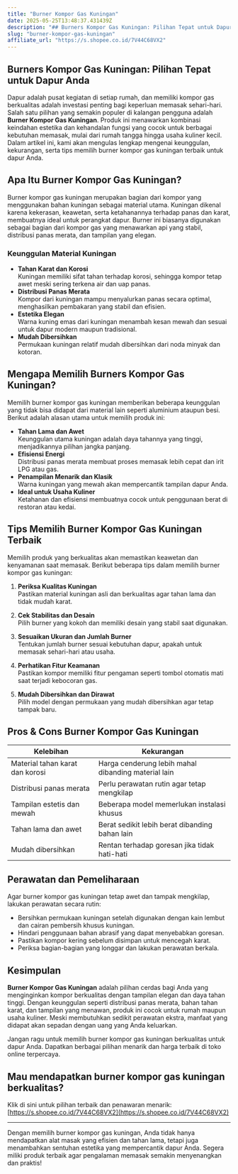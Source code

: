 ```yaml
---
title: "Burner Kompor Gas Kuningan"
date: 2025-05-25T13:48:37.431439Z
description: "## Burners Kompor Gas Kuningan: Pilihan Tepat untuk Dapur Anda..."
slug: "burner-kompor-gas-kuningan"
affiliate_url: "https://s.shopee.co.id/7V44C68VX2"
---
```

## Burners Kompor Gas Kuningan: Pilihan Tepat untuk Dapur Anda

Dapur adalah pusat kegiatan di setiap rumah, dan memiliki kompor gas berkualitas adalah investasi penting bagi keperluan memasak sehari-hari. Salah satu pilihan yang semakin populer di kalangan pengguna adalah **Burner Kompor Gas Kuningan**. Produk ini menawarkan kombinasi keindahan estetika dan kehandalan fungsi yang cocok untuk berbagai kebutuhan memasak, mulai dari rumah tangga hingga usaha kuliner kecil. Dalam artikel ini, kami akan mengulas lengkap mengenai keunggulan, kekurangan, serta tips memilih burner kompor gas kuningan terbaik untuk dapur Anda.

## Apa Itu Burner Kompor Gas Kuningan?

Burner kompor gas kuningan merupakan bagian dari kompor yang menggunakan bahan kuningan sebagai material utama. Kuningan dikenal karena kekerasan, keawetan, serta ketahanannya terhadap panas dan karat, membuatnya ideal untuk perangkat dapur. Burner ini biasanya digunakan sebagai bagian dari kompor gas yang menawarkan api yang stabil, distribusi panas merata, dan tampilan yang elegan.

### Keunggulan Material Kuningan

- **Tahan Karat dan Korosi**  
  Kuningan memiliki sifat tahan terhadap korosi, sehingga kompor tetap awet meski sering terkena air dan uap panas.
- **Distribusi Panas Merata**  
  Kompor dari kuningan mampu menyalurkan panas secara optimal, menghasilkan pembakaran yang stabil dan efisien.
- **Estetika Elegan**  
  Warna kuning emas dari kuningan menambah kesan mewah dan sesuai untuk dapur modern maupun tradisional.
- **Mudah Dibersihkan**  
  Permukaan kuningan relatif mudah dibersihkan dari noda minyak dan kotoran.

## Mengapa Memilih Burners Kompor Gas Kuningan?

Memilih burner kompor gas kuningan memberikan beberapa keunggulan yang tidak bisa didapat dari material lain seperti aluminium ataupun besi. Berikut adalah alasan utama untuk memilih produk ini:

- **Tahan Lama dan Awet**  
  Keunggulan utama kuningan adalah daya tahannya yang tinggi, menjadikannya pilihan jangka panjang.
- **Efisiensi Energi**  
  Distribusi panas merata membuat proses memasak lebih cepat dan irit LPG atau gas.
- **Penampilan Menarik dan Klasik**  
  Warna kuningan yang mewah akan mempercantik tampilan dapur Anda.
- **Ideal untuk Usaha Kuliner**  
  Ketahanan dan efisiensi membuatnya cocok untuk penggunaan berat di restoran atau kedai.

## Tips Memilih Burner Kompor Gas Kuningan Terbaik

Memilih produk yang berkualitas akan memastikan keawetan dan kenyamanan saat memasak. Berikut beberapa tips dalam memilih burner kompor gas kuningan:

1. **Periksa Kualitas Kuningan**  
   Pastikan material kuningan asli dan berkualitas agar tahan lama dan tidak mudah karat.
   
2. **Cek Stabilitas dan Desain**  
   Pilih burner yang kokoh dan memiliki desain yang stabil saat digunakan.
   
3. **Sesuaikan Ukuran dan Jumlah Burner**  
   Tentukan jumlah burner sesuai kebutuhan dapur, apakah untuk memasak sehari-hari atau usaha.
   
4. **Perhatikan Fitur Keamanan**  
   Pastikan kompor memiliki fitur pengaman seperti tombol otomatis mati saat terjadi kebocoran gas.
   
5. **Mudah Dibersihkan dan Dirawat**  
   Pilih model dengan permukaan yang mudah dibersihkan agar tetap tampak baru.

## Pros & Cons Burner Kompor Gas Kuningan

| Kelebihan | Kekurangan |
|------------|--------------|
| Material tahan karat dan korosi | Harga cenderung lebih mahal dibanding material lain |
| Distribusi panas merata | Perlu perawatan rutin agar tetap mengkilap |
| Tampilan estetis dan mewah | Beberapa model memerlukan instalasi khusus |
| Tahan lama dan awet | Berat sedikit lebih berat dibanding bahan lain |
| Mudah dibersihkan | Rentan terhadap goresan jika tidak hati-hati |

## Perawatan dan Pemeliharaan

Agar burner kompor gas kuningan tetap awet dan tampak mengkilap, lakukan perawatan secara rutin:

- Bersihkan permukaan kuningan setelah digunakan dengan kain lembut dan cairan pembersih khusus kuningan.
- Hindari penggunaan bahan abrasif yang dapat menyebabkan goresan.
- Pastikan kompor kering sebelum disimpan untuk mencegah karat.
- Periksa bagian-bagian yang longgar dan lakukan perawatan berkala.

## Kesimpulan

**Burner Kompor Gas Kuningan** adalah pilihan cerdas bagi Anda yang menginginkan kompor berkualitas dengan tampilan elegan dan daya tahan tinggi. Dengan keunggulan seperti distribusi panas merata, bahan tahan karat, dan tampilan yang menawan, produk ini cocok untuk rumah maupun usaha kuliner. Meski membutuhkan sedikit perawatan ekstra, manfaat yang didapat akan sepadan dengan uang yang Anda keluarkan.

Jangan ragu untuk memilih burner kompor gas kuningan berkualitas untuk dapur Anda. Dapatkan berbagai pilihan menarik dan harga terbaik di toko online terpercaya.

## Mau mendapatkan burner kompor gas kuningan berkualitas?  

Klik di sini untuk pilihan terbaik dan penawaran menarik: [https://s.shopee.co.id/7V44C68VX2](https://s.shopee.co.id/7V44C68VX2)

---

Dengan memilih burner kompor gas kuningan, Anda tidak hanya mendapatkan alat masak yang efisien dan tahan lama, tetapi juga menambahkan sentuhan estetika yang mempercantik dapur Anda. Segera miliki produk terbaik agar pengalaman memasak semakin menyenangkan dan praktis!